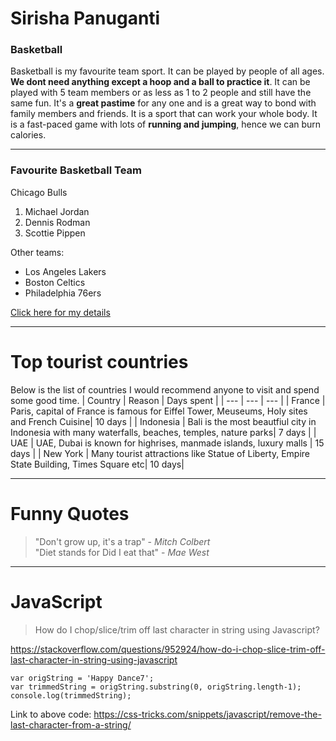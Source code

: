 # Sirisha Panuganti
### Basketball
Basketball is my favourite team sport. It can be played by people of all ages. **We dont need anything except a hoop and a ball to practice it**. It can be played with 5 team members or as less as 1 to 2 people and still have the same fun. It's a **great pastime** for any one and is a great way to bond with family members and friends. It is a sport that can work your whole body. It is a fast-paced game with lots of **running and jumping**, hence we can burn calories.

---
### Favourite Basketball Team
Chicago Bulls
1. Michael Jordan
2. Dennis Rodman
3. Scottie Pippen

Other teams:

- Los Angeles Lakers
- Boston Celtics
- Philadelphia 76ers

[Click here for my details](AboutMe.md)

---
# Top tourist countries
Below is the list of countries I would recommend anyone to visit and spend some good time.
| Country | Reason | Days spent |
| --- |  --- | --- |
| France | Paris, capital of France is famous for Eiffel Tower, Meuseums, Holy sites and French Cuisine| 10 days |
| Indonesia | Bali is the most beautfiul city in Indonesia with many waterfalls, beaches, temples, nature parks| 7 days |
| UAE | UAE, Dubai is known for highrises, manmade islands, luxury malls | 15 days |
| New York | Many tourist attractions like Statue of Liberty, Empire State Building, Times Square etc| 10 days|

---
# Funny Quotes

> "Don't grow up, it's a trap" - *Mitch Colbert* <br>
> "Diet stands for Did I eat that" - *Mae West*

---
# JavaScript

> How do I chop/slice/trim off last character in string using Javascript? 

<https://stackoverflow.com/questions/952924/how-do-i-chop-slice-trim-off-last-character-in-string-using-javascript>

```
var origString = 'Happy Dance7';
var trimmedString = origString.substring(0, origString.length-1);
console.log(trimmedString);
```

Link to above code: <https://css-tricks.com/snippets/javascript/remove-the-last-character-from-a-string/>